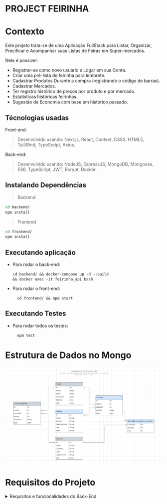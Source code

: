 # PROJECT FEIRINHA

# Contexto
Este projeto trata-se de uma Aplicação FullStack para Listar, Organizar, Precificar e Acompanhar suas Listas de Feiras em Super-mercados.

Nele é possível:
- Registrar-se como novo usuário e Logar em sua Conta.
- Criar uma pré-lista de feirinha para lembrete.
- Cadastrar Produtos Durante a compra (registrando o código de barras).
- Cadastrar Mercados.
- Ter registro histórico de preços por produto e por mercado.
- Estatísticas históricas feirinhas.
- Sugestão de Economia com base em histórico passado.

## Técnologias usadas

Front-end:
> Desenvolvido usando: Next.js, React, Context, CSS3, HTML5, TailWind, TypeScript, Axios.

Back-end:
> Desenvolvido usando: NodeJS, ExpressJS, MongoDB, Mongoose, ES6, TypeScript, JWT, Bcrypt, Docker.


## Instalando Dependências

> Backend
```bash
cd backend/ 
npm install
``` 
> Frontend
```bash
cd frontend/
npm install
``` 
## Executando aplicação

* Para rodar o back-end:

  ```
  cd backend/ && docker-compose up -d --build
  && docker exec -it feirinha_api bash
  ```
* Para rodar o front-end:

  ```
    cd frontend/ && npm start
  ```

## Executando Testes

* Para rodar todos os testes:

  ```
    npm test
  ```

# Estrutura de Dados no Mongo
![Estrutura de Dados](./backend/bd-feirinha.png)

# Requisitos do Projeto

<details><summary>Requisitos e funcionalidades do Back-End</summary>

## Rota USER

> 01 - POST /user - Criar novos Usuários:
```
  name: string,
  email: string,
  password: string,
  birthday: string,
  role: string
```

  - O SUPER é auto-criado ao inserir o primeiro USER.

> 02 - POST /login - Fazer login:
  email: string,
  password: string.

  - Gera Token e salva nos Headers da requisiçao.

> 03 - PUT /user - Atualiza informações dos usuários:
  - O usuário SUPER só pode ser editado por ele mesmo | Impossível mudar a ROLE do SUPER.
  - Os USERs não podem mudar suas próprias ROLEs, apenas informações pessoais.
  - Só o SUPER pode dar ADMINs.

> 04 - DELETE /user - Deletar Usuários:
  - O SUPER pode deletar todos menos a si mesmo.
  - Os ADMINs podem deletar os USERs e outros ADMINs.
  - Os USERs podem apenas se DELETAR, mas não a outros USERS.

> 05 - GET /user - puxa algumas informações dos usuários:
  id: String,
  name: String,
  email: String,
  role: String

  - Apenas Admins e Super podem listar usuários.

## Rota PRODUCT

> 01 - POST /product - Cadastrar um novo produto:

```
  name: string,
  subName: string,
  manufacturer: string,
  category: string,
  code: string,
  unitMeasure: string,
  size: number,
  image: string,
```
  - O name deve vir com a descrição genérica ex: 'Macarrão'.
  - O subName deve ser uma descrição mais detalhada ex: 'Espaguete'.
  - A imagem deve vir a rota de onde ela foi salva.
  - Qualquer pessoa pode cadastrar um novo produto.
  - o Código de barras será lido pelo front e automáticamente mandado para o backend.

> 02 - 

  </details>